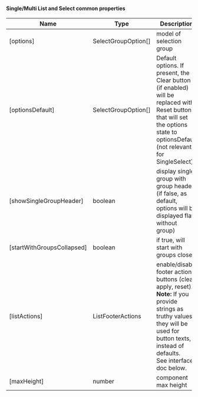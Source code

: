 #### Single/Multi List and Select common properties
Name | Type | Description | Default
--- | --- | --- | ---
[options] | SelectGroupOption[] | model of selection group | &nbsp;
[optionsDefault] | SelectGroupOption[] | Default options. If present, the Clear button (if enabled) will be replaced with Reset button, that will set the options state to optionsDefault (not relevant for SingleSelect) | &nbsp;
[showSingleGroupHeader] | boolean | display single group with group header (if false, as default, options will be displayed flat, without group) | <u>false</u>
[startWithGroupsCollapsed] | boolean | if true, will start with groups closed | true
[listActions] | ListFooterActions | enable/disable footer action buttons (clear, apply, reset).<br> **Note:** If you provide strings as truthy values, they will be used for button texts, instead of defaults.<br>See interface doc below. |  &nbsp;
[maxHeight] | number | component max height | 352<wbr>(8&nbsp;rows)
